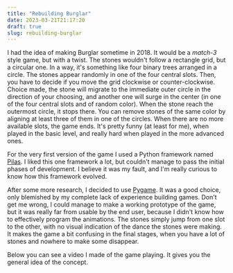 ```yaml
---
title: "Rebuilding Burglar"
date: 2023-03-21T21:17:20
draft: true
slug: rebuilding-burglar
---
```


I had the idea of making Burglar sometime in 2018.  It would be a *match-3* style game, but with a twist.  The stones wouldn't follow a rectangle grid, but a circular one.  In a way, it's something like four binary trees arranged in a circle.  The stones appear randomly in one of the four central slots.  Then, you have to decide if you move the grid clockwise or counter-clockwise.  Choice made, the stone will migrate to the immediate outer circle in the direction of your choosing, and another one will surge in the center (in one of the four central slots and of random color).  When the stone reach the outermost circle, it stops there.  You can remove stones of the same color by aligning at least three of them in one of the circles.  When there are no more available slots, the game ends. It's pretty funny (at least for me), when played in the basic level, and really hard when played in the more advanced ones.

For the very first version of the game I used a Python framework named [Pilas](https://www.pilas-engine.com.ar/).  I liked this one framework a lot, but couldn't manage to pass the initial phases of development.  I believe it was my fault, and I'm really curious to know how this framework evolved.

After some more research, I decided to use [Pygame](https://www.pygame.org/).  It was a good choice, only blemished by my complete lack of experience building games.  Don't get me wrong, I could manage to make a working prototype of the game, but it was really far from usable by the end user, because I didn't know how to effectively program the animations.  The stones simply jump from one slot to the other, with no visual indication of the dance the stones were making.  It makes the game a bit confusing in the final stages, when you have a lot of stones and nowhere to make some disappear.

Below you can see a video I made of the game playing.  It gives you the general idea of the concept.


